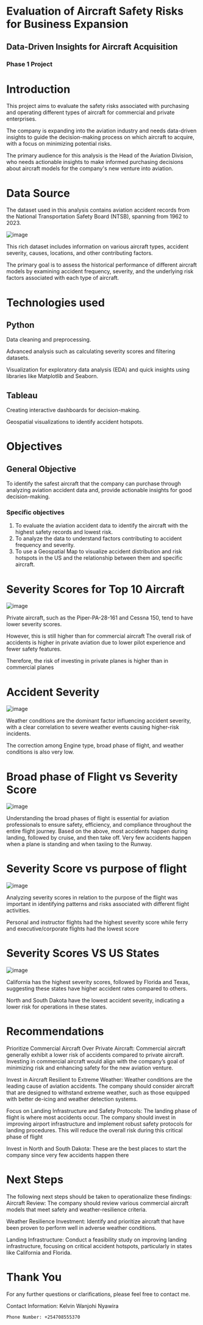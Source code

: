 # Evaluation of Aircraft Safety Risks for Business Expansion

## Data-Driven Insights for Aircraft Acquisition

### Phase 1 Project

# Introduction 

This project aims to evaluate the safety risks associated with purchasing and operating different types of aircraft for commercial and private enterprises. 

The company is expanding into the aviation industry and needs data-driven insights to guide the decision-making process on which aircraft to acquire, with a focus on minimizing potential risks.

The primary audience for this analysis is the Head of the Aviation Division, who needs actionable insights to make informed purchasing decisions about aircraft models for the company's new venture into aviation.

# Data Source 

The dataset used in this analysis contains aviation accident records from the National Transportation Safety Board (NTSB), spanning from 1962 to 2023. 

![image](https://github.com/user-attachments/assets/3649f231-5a97-469e-be24-04c1bdb44c83)


This rich dataset includes information on various aircraft types, accident severity, causes, locations, and other contributing factors.

 The primary goal is to assess the historical performance of different aircraft models by examining accident frequency, severity, and the underlying risk factors associated with each type of aircraft.


# Technologies used

## 			Python
Data cleaning and preprocessing.

Advanced analysis such as calculating severity scores and filtering datasets.

Visualization for exploratory data analysis (EDA) and quick insights using libraries like Matplotlib and Seaborn.

## 			Tableau
Creating interactive dashboards for decision-making.

Geospatial visualizations to identify accident hotspots.


# Objectives

## 			General Objective
To identify the safest aircraft that the company can purchase through analyzing aviation accident data and, provide actionable insights for good decision-making. 
### 						Specific objectives
1. To evaluate the aviation accident data to identify the aircraft with the highest safety records and lowest risk. 
2. To analyze the data to understand factors contributing to accident frequency and severity. 
3. To use a Geospatial Map to visualize accident distribution and risk hotspots in the US and the relationship between them and specific aircraft.

# Severity Scores for Top 10 Aircraft

![image](https://github.com/user-attachments/assets/26b089f4-72b0-49a0-9785-b8d8c9d61d1e)

Private aircraft, such as the Piper-PA-28-161 and Cessna 150, tend to have lower severity scores. 

However, this is still higher than for commercial aircraft
 The overall risk of accidents is higher in private aviation due to lower pilot experience and fewer safety features. 

Therefore, the risk of investing in private planes is higher than in commercial planes

# Accident Severity 

![image](https://github.com/user-attachments/assets/7a08769a-a010-4c39-88f9-1a169c1c8672)

Weather conditions are the dominant factor influencing accident severity, with a clear correlation to severe weather events causing higher-risk incidents.

The correction among Engine type, broad phase of flight, and weather conditions is also very low. 

# Broad phase of Flight vs Severity Score

![image](https://github.com/user-attachments/assets/fa241ba1-36e4-46ed-93d0-83a8434a3a34)

Understanding the broad phases of flight is essential for aviation professionals to ensure safety, efficiency, and compliance throughout the entire flight journey.
Based on the above, most accidents happen during landing, followed by cruise, and then take off. Very few accidents happen when a plane is standing and when taxiing to the Runway.

# Severity Score vs purpose of flight 

![image](https://github.com/user-attachments/assets/42942a9a-6666-4ebe-9d6d-a526e9419303)


Analyzing severity scores in relation to the purpose of the flight was important in identifying patterns and risks associated with different flight activities.

Personal and instructor flights had the highest severity score while ferry and executive/corporate flights had the lowest score


# Severity Scores VS US States

![image](https://github.com/user-attachments/assets/c5a6b47a-583e-4007-a0a4-49d6c6602c98)

California has the highest severity scores, followed by Florida and Texas, suggesting these states have higher accident rates compared to others.

North and South Dakota have the lowest accident severity, indicating a lower risk for operations in these states.


# Recommendations

Prioritize Commercial Aircraft Over Private Aircraft: Commercial aircraft generally exhibit a lower risk of accidents compared to private aircraft. Investing in commercial aircraft would align with the company’s goal of minimizing risk and enhancing safety for the new aviation venture.

Invest in Aircraft Resilient to Extreme Weather: Weather conditions are the leading cause of aviation accidents. The company should consider aircraft that are designed to withstand extreme weather, such as those equipped with better de-icing and weather detection systems.

Focus on Landing Infrastructure and Safety Protocols: The landing phase of flight is where most accidents occur. The company should invest in improving airport infrastructure and implement robust safety protocols for landing procedures. This will reduce the overall risk during this critical phase of flight

Invest in North and South Dakota: These are the best places to start the company since very few accidents happen there


# Next Steps

The following next steps should be taken to operationalize these findings:
 Aircraft Review: The company should review various commercial aircraft models that meet safety and weather-resilience criteria.
 
Weather Resilience Investment: Identify and prioritize aircraft that have been proven to perform well in adverse weather conditions.

Landing Infrastructure: Conduct a feasibility study on improving landing infrastructure, focusing on critical accident hotspots, particularly in states like California and Florida.

# Thank You

For any further questions or clarifications, please feel free to contact me.
			
   Contact Information: Kelvin Wanjohi Nyawira
   
	Phone Number: +254708555370

